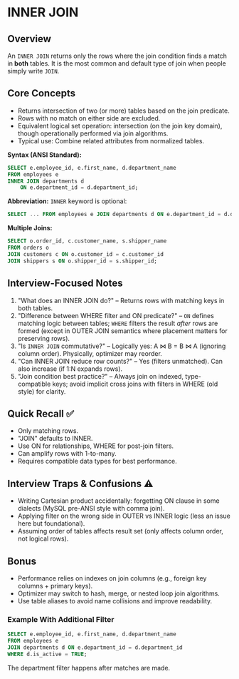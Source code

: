 # INNER JOIN

## Overview
An `INNER JOIN` returns only the rows where the join condition finds a match in **both** tables. It is the most common and default type of join when people simply write `JOIN`.

## Core Concepts
- Returns intersection of two (or more) tables based on the join predicate.
- Rows with no match on either side are excluded.
- Equivalent logical set operation: intersection (on the join key domain), though operationally performed via join algorithms.
- Typical use: Combine related attributes from normalized tables.

**Syntax (ANSI Standard):**
```sql
SELECT e.employee_id, e.first_name, d.department_name
FROM employees e
INNER JOIN departments d
    ON e.department_id = d.department_id;
```
**Abbreviation:** `INNER` keyword is optional:
```sql
SELECT ... FROM employees e JOIN departments d ON e.department_id = d.department_id;
```

**Multiple Joins:**
```sql
SELECT o.order_id, c.customer_name, s.shipper_name
FROM orders o
JOIN customers c ON o.customer_id = c.customer_id
JOIN shippers s ON o.shipper_id = s.shipper_id;
```

## Interview-Focused Notes
1. "What does an INNER JOIN do?" – Returns rows with matching keys in both tables.
2. "Difference between WHERE filter and ON predicate?" – `ON` defines matching logic between tables; `WHERE` filters the result *after* rows are formed (except in OUTER JOIN semantics where placement matters for preserving rows).
3. "Is `INNER JOIN` commutative?" – Logically yes: A ⋈ B = B ⋈ A (ignoring column order). Physically, optimizer may reorder.
4. "Can INNER JOIN reduce row counts?" – Yes (filters unmatched). Can also increase (if 1:N expands rows).
5. "Join condition best practice?" – Always join on indexed, type-compatible keys; avoid implicit cross joins with filters in WHERE (old style) for clarity.

## Quick Recall ✅
- Only matching rows.
- "JOIN" defaults to INNER.
- Use ON for relationships, WHERE for post-join filters.
- Can amplify rows with 1-to-many.
- Requires compatible data types for best performance.

## Interview Traps & Confusions ⚠️
- Writing Cartesian product accidentally: forgetting ON clause in some dialects (MySQL pre-ANSI style with comma join).
- Applying filter on the wrong side in OUTER vs INNER logic (less an issue here but foundational).
- Assuming order of tables affects result set (only affects column order, not logical rows).

## Bonus
- Performance relies on indexes on join columns (e.g., foreign key columns + primary keys).
- Optimizer may switch to hash, merge, or nested loop join algorithms.
- Use table aliases to avoid name collisions and improve readability.

### Example With Additional Filter
```sql
SELECT e.employee_id, e.first_name, d.department_name
FROM employees e
JOIN departments d ON e.department_id = d.department_id
WHERE d.is_active = TRUE;
```
The department filter happens after matches are made.
